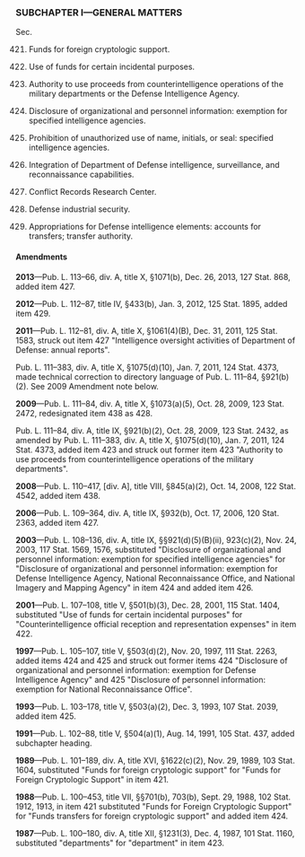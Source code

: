 ### SUBCHAPTER I—GENERAL MATTERS ###

Sec.

421. Funds for foreign cryptologic support.

422. Use of funds for certain incidental purposes.

423. Authority to use proceeds from counterintelligence operations of the military departments or the Defense Intelligence Agency.

424. Disclosure of organizational and personnel information: exemption for specified intelligence agencies.

425. Prohibition of unauthorized use of name, initials, or seal: specified intelligence agencies.

426. Integration of Department of Defense intelligence, surveillance, and reconnaissance capabilities.

427. Conflict Records Research Center.

428. Defense industrial security.

429. Appropriations for Defense intelligence elements: accounts for transfers; transfer authority.

#### Amendments ####

**2013**—Pub. L. 113–66, div. A, title X, §1071(b), Dec. 26, 2013, 127 Stat. 868, added item 427.

**2012**—Pub. L. 112–87, title IV, §433(b), Jan. 3, 2012, 125 Stat. 1895, added item 429.

**2011**—Pub. L. 112–81, div. A, title X, §1061(4)(B), Dec. 31, 2011, 125 Stat. 1583, struck out item 427 "Intelligence oversight activities of Department of Defense: annual reports".

Pub. L. 111–383, div. A, title X, §1075(d)(10), Jan. 7, 2011, 124 Stat. 4373, made technical correction to directory language of Pub. L. 111–84, §921(b)(2). See 2009 Amendment note below.

**2009**—Pub. L. 111–84, div. A, title X, §1073(a)(5), Oct. 28, 2009, 123 Stat. 2472, redesignated item 438 as 428.

Pub. L. 111–84, div. A, title IX, §921(b)(2), Oct. 28, 2009, 123 Stat. 2432, as amended by Pub. L. 111–383, div. A, title X, §1075(d)(10), Jan. 7, 2011, 124 Stat. 4373, added item 423 and struck out former item 423 "Authority to use proceeds from counterintelligence operations of the military departments".

**2008**—Pub. L. 110–417, [div. A], title VIII, §845(a)(2), Oct. 14, 2008, 122 Stat. 4542, added item 438.

**2006**—Pub. L. 109–364, div. A, title IX, §932(b), Oct. 17, 2006, 120 Stat. 2363, added item 427.

**2003**—Pub. L. 108–136, div. A, title IX, §§921(d)(5)(B)(ii), 923(c)(2), Nov. 24, 2003, 117 Stat. 1569, 1576, substituted "Disclosure of organizational and personnel information: exemption for specified intelligence agencies" for "Disclosure of organizational and personnel information: exemption for Defense Intelligence Agency, National Reconnaissance Office, and National Imagery and Mapping Agency" in item 424 and added item 426.

**2001**—Pub. L. 107–108, title V, §501(b)(3), Dec. 28, 2001, 115 Stat. 1404, substituted "Use of funds for certain incidental purposes" for "Counterintelligence official reception and representation expenses" in item 422.

**1997**—Pub. L. 105–107, title V, §503(d)(2), Nov. 20, 1997, 111 Stat. 2263, added items 424 and 425 and struck out former items 424 "Disclosure of organizational and personnel information: exemption for Defense Intelligence Agency" and 425 "Disclosure of personnel information: exemption for National Reconnaissance Office".

**1993**—Pub. L. 103–178, title V, §503(a)(2), Dec. 3, 1993, 107 Stat. 2039, added item 425.

**1991**—Pub. L. 102–88, title V, §504(a)(1), Aug. 14, 1991, 105 Stat. 437, added subchapter heading.

**1989**—Pub. L. 101–189, div. A, title XVI, §1622(c)(2), Nov. 29, 1989, 103 Stat. 1604, substituted "Funds for foreign cryptologic support" for "Funds for Foreign Cryptologic Support" in item 421.

**1988**—Pub. L. 100–453, title VII, §§701(b), 703(b), Sept. 29, 1988, 102 Stat. 1912, 1913, in item 421 substituted "Funds for Foreign Cryptologic Support" for "Funds transfers for foreign cryptologic support" and added item 424.

**1987**—Pub. L. 100–180, div. A, title XII, §1231(3), Dec. 4, 1987, 101 Stat. 1160, substituted "departments" for "department" in item 423.